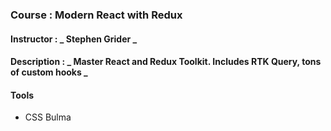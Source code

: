 ### Course : Modern React with Redux
#### Instructor : **_ Stephen Grider _**
#### Description : **_ Master React and Redux Toolkit. Includes RTK Query, tons of custom hooks _**
#### Tools
- CSS Bulma
